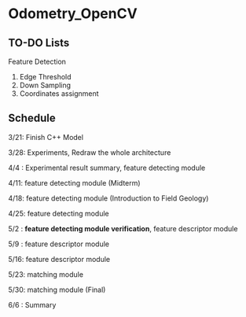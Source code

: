 # Odometry_OpenCV

## TO-DO Lists

Feature Detection
1. Edge Threshold
2. Down Sampling
3. Coordinates assignment

## Schedule

3/21: Finish C++ Model

3/28: Experiments, Redraw the whole architecture

4/4 : Experimental result summary, feature detecting module

4/11: feature detecting module (Midterm)

4/18: feature detecting module (Introduction to Field Geology)

4/25: feature detecting module

5/2 : **feature detecting module verification**, feature descriptor module

5/9 : feature descriptor module

5/16: feature descriptor module

5/23: matching module

5/30: matching module (Final)

6/6 : Summary
